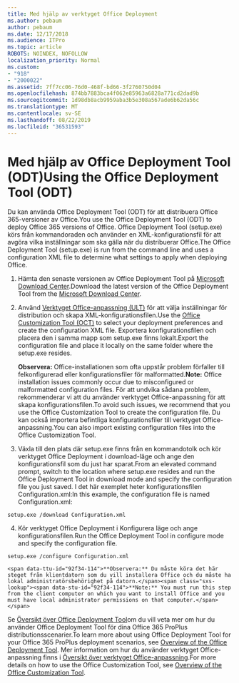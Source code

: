 ```yaml
---
title: Med hjälp av verktyget Office Deployment
ms.author: pebaum
author: pebaum
ms.date: 12/17/2018
ms.audience: ITPro
ms.topic: article
ROBOTS: NOINDEX, NOFOLLOW
localization_priority: Normal
ms.custom:
- "918"
- "2000022"
ms.assetid: 7ff7cc06-76d0-468f-bd66-3f2760750d04
ms.openlocfilehash: 874bb7883bca4f062e85963a6828a771cd2dad9b
ms.sourcegitcommit: 1d98db8acb9959aba3b5e308a567ade6b62da56c
ms.translationtype: MT
ms.contentlocale: sv-SE
ms.lasthandoff: 08/22/2019
ms.locfileid: "36531593"
---
```

# <a name="using-the-office-deployment-tool-odt"></a><span data-ttu-id="92f34-102">Med hjälp av Office Deployment Tool (ODT)</span><span class="sxs-lookup"><span data-stu-id="92f34-102">Using the Office Deployment Tool (ODT)</span></span>

<span data-ttu-id="92f34-103">Du kan använda Office Deployment Tool (ODT) för att distribuera Office 365-versioner av Office.</span><span class="sxs-lookup"><span data-stu-id="92f34-103">You use the Office Deployment Tool (ODT) to deploy Office 365 versions of Office.</span></span> <span data-ttu-id="92f34-104">Office Deployment Tool (setup.exe) körs från kommandoraden och använder en XML-konfigurationsfil för att avgöra vilka inställningar som ska gälla när du distribuerar Office.</span><span class="sxs-lookup"><span data-stu-id="92f34-104">The Office Deployment Tool (setup.exe) is run from the command line and uses a configuration XML file to determine what settings to apply when deploying Office.</span></span>
  
1. <span data-ttu-id="92f34-105">Hämta den senaste versionen av Office Deployment Tool på [Microsoft Download Center](http://go.microsoft.com/fwlink/p/?LinkID=626065).</span><span class="sxs-lookup"><span data-stu-id="92f34-105">Download the latest version of the Office Deployment Tool from the [Microsoft Download Center](http://go.microsoft.com/fwlink/p/?LinkID=626065).</span></span>

2. <span data-ttu-id="92f34-106">Använd [Verktyget Office-anpassning (ULT)](https://config.office.com) för att välja inställningar för distribution och skapa XML-konfigurationsfilen.</span><span class="sxs-lookup"><span data-stu-id="92f34-106">Use the [Office Customization Tool (OCT)](https://config.office.com) to select your deployment preferences and create the configuration XML file.</span></span> <span data-ttu-id="92f34-107">Exportera konfigurationsfilen och placera den i samma mapp som setup.exe finns lokalt.</span><span class="sxs-lookup"><span data-stu-id="92f34-107">Export the configuration file and place it locally on the same folder where the setup.exe resides.</span></span>

    <span data-ttu-id="92f34-108">**Observera:** Office-installationen som ofta uppstår problem förfaller till felkonfigurerad eller konfigurationsfiler för malformatted.</span><span class="sxs-lookup"><span data-stu-id="92f34-108">**Note:** Office installation issues commonly occur due to misconfigured or malformatted configuration files.</span></span> <span data-ttu-id="92f34-109">För att undvika sådana problem, rekommenderar vi att du använder verktyget Office-anpassning för att skapa konfigurationsfilen.</span><span class="sxs-lookup"><span data-stu-id="92f34-109">To avoid such issues, we recommend that you use the Office Customization Tool to create the configuration file.</span></span> <span data-ttu-id="92f34-110">Du kan också importera befintliga konfigurationsfiler till verktyget Office-anpassning.</span><span class="sxs-lookup"><span data-stu-id="92f34-110">You can also import existing configuration files into the Office Customization Tool.</span></span>

3. <span data-ttu-id="92f34-111">Växla till den plats där setup.exe finns från en kommandotolk och kör verktyget Office Deployment i download-läge och ange den konfigurationsfil som du just har sparat.</span><span class="sxs-lookup"><span data-stu-id="92f34-111">From an elevated command prompt, switch to the location where setup.exe resides and run the Office Deployment Tool in download mode and specify the configuration file you just saved.</span></span> <span data-ttu-id="92f34-112">I det här exemplet heter konfigurationsfilen Configuration.xml:</span><span class="sxs-lookup"><span data-stu-id="92f34-112">In this example, the configuration file is named Configuration.xml:</span></span>
    
  ```
  setup.exe /download Configuration.xml  
  ```

4. <span data-ttu-id="92f34-113">Kör verktyget Office Deployment i Konfigurera läge och ange konfigurationsfilen.</span><span class="sxs-lookup"><span data-stu-id="92f34-113">Run the Office Deployment Tool in configure mode and specify the configuration file.</span></span>
    
  ```
  setup.exe /configure Configuration.xml
  ```

    <span data-ttu-id="92f34-114">**Observera:** Du måste köra det här steget från klientdatorn som du vill installera Office och du måste ha lokal administratörsbehörighet på datorn.</span><span class="sxs-lookup"><span data-stu-id="92f34-114">**Note:** You must run this step from the client computer on which you want to install Office and you must have local administrator permissions on that computer.</span></span>

<span data-ttu-id="92f34-115">Se [Översikt över Office Deployment Tool](https://docs.microsoft.com/deployoffice/overview-of-the-office-2016-deployment-tool)om du vill veta mer om hur du använder Office Deployment Tool för dina Office 365 ProPlus distributionsscenarier.</span><span class="sxs-lookup"><span data-stu-id="92f34-115">To learn more about using Office Deployment Tool for your Office 365 ProPlus deployment scenarios, see [Overview of the Office Deployment Tool](https://docs.microsoft.com/deployoffice/overview-of-the-office-2016-deployment-tool).</span></span> <span data-ttu-id="92f34-116">Mer information om hur du använder verktyget Office-anpassning finns i [Översikt över verktyget Office-anpassning](https://docs.microsoft.com/DeployOffice/overview-of-the-office-customization-tool-for-click-to-run).</span><span class="sxs-lookup"><span data-stu-id="92f34-116">For more details on how to use the Office Customization Tool, see [Overview of the Office Customization Tool](https://docs.microsoft.com/DeployOffice/overview-of-the-office-customization-tool-for-click-to-run).</span></span>
